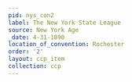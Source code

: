 ```yaml
---
pid: nys_con2
label: The New York State League
source: New York Age
_date: 4-31-1890
location_of_convention: Rochester
order: '2'
layout: ccp_item
collection: ccp
---
```

